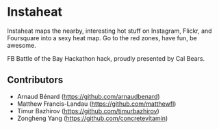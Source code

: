 Instaheat
=========

Instaheat maps the nearby, interesting hot stuff on Instagram, Flickr,
and Foursquare into a sexy heat map. Go to the red zones, have fun, be awesome.

FB Battle of the Bay Hackathon hack, proudly presented by Cal Bears.

## Contributors
- Arnaud Bénard (<https://github.com/arnaudbenard>)
- Matthew Francis-Landau (<https://github.com/matthewfl>)
- Timur Bazhirov (<https://github.com/timurbazhirov>)
- Zongheng Yang (<https://github.com/concretevitamin>)
